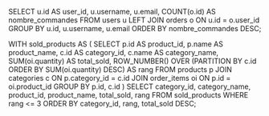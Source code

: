 SELECT
u.id AS user_id,
u.username,
u.email,
COUNT(o.id) AS nombre_commandes
FROM
users u
LEFT JOIN
orders o ON u.id = o.user_id
GROUP BY
u.id, u.username, u.email
ORDER BY
nombre_commandes DESC;

WITH sold_products AS (
SELECT
p.id AS product_id,
p.name AS product_name,
c.id AS category_id,
c.name AS category_name,
SUM(oi.quantity) AS total_sold,
ROW_NUMBER() OVER (PARTITION BY c.id ORDER BY SUM(oi.quantity) DESC) AS rang
FROM
products p
JOIN
categories c ON p.category_id = c.id
JOIN
order_items oi ON p.id = oi.product_id
GROUP BY
p.id, c.id
)
SELECT
category_id,
category_name,
product_id,
product_name,
total_sold,
rang
FROM
sold_products
WHERE
rang <= 3
ORDER BY
category_id, rang, total_sold DESC;
